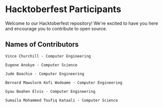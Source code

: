 # Hacktoberfest Participants

Welcome to our Hacktoberfest repository! We're excited to have you here and encourage you to contribute to open source.


## Names of Contributors
  `Vince Churchill - Computer Engineering`

  `Eugene Anokye - Computer Science`
  
  `Jude Boachie - Computer Engineering`

  `Bernard Mawulorm Kofi Wodoame - Computer Engineering`
  
  `Gyau Boahen Elvis - Computer Engineering`

  `Sumaila Mohammed Toufiq Kataali - Computer Science`
